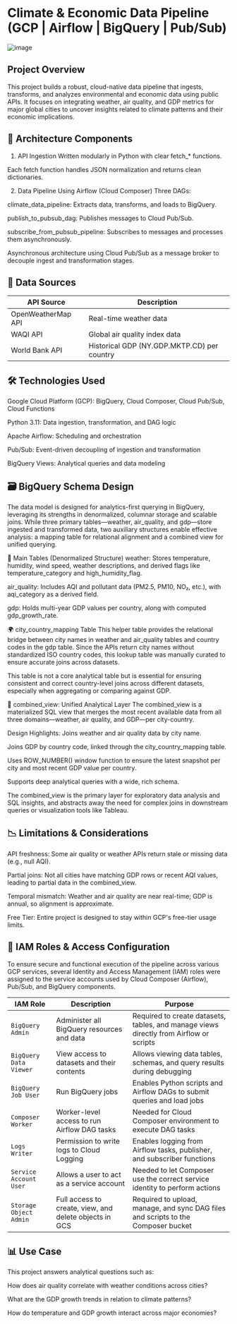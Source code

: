 # Climate & Economic Data Pipeline (GCP | Airflow | BigQuery | Pub/Sub)

![image](https://github.com/user-attachments/assets/c7725acd-9106-4904-a486-132b1a2be945)


## Project Overview
This project builds a robust, cloud-native data pipeline that ingests, transforms, and analyzes environmental and economic data using public APIs. It focuses on integrating weather, air quality, and GDP metrics for major global cities to uncover insights related to climate patterns and their economic implications.
 
## 🧱 Architecture Components
1. API Ingestion
Written modularly in Python with clear fetch_* functions.

Each fetch function handles JSON normalization and returns clean dictionaries.

2. Data Pipeline Using Airflow (Cloud Composer)
Three DAGs:

climate_data_pipeline: Extracts data, transforms, and loads to BigQuery.

publish_to_pubsub_dag: Publishes messages to Cloud Pub/Sub.

subscribe_from_pubsub_pipeline: Subscribes to messages and processes them asynchronously.

Asynchronous architecture using Cloud Pub/Sub as a message broker to decouple ingest and transformation stages.


## 📡 Data Sources
| API Source | Description |
| --- | --- |
| OpenWeatherMap API | Real-time weather data |
| WAQI API | Global air quality index data |
| World Bank API | Historical GDP (NY.GDP.MKTP.CD) per country |


## 🛠️ Technologies Used
Google Cloud Platform (GCP): BigQuery, Cloud Composer, Cloud Pub/Sub, Cloud Functions

Python 3.11: Data ingestion, transformation, and DAG logic

Apache Airflow: Scheduling and orchestration

Pub/Sub: Event-driven decoupling of ingestion and transformation

BigQuery Views: Analytical queries and data modeling


## 🗃️ BigQuery Schema Design
The data model is designed for analytics-first querying in BigQuery, leveraging its strengths in denormalized, columnar storage and scalable joins. While three primary tables—weather, air_quality, and gdp—store ingested and transformed data, two auxiliary structures enable effective analysis: a mapping table for relational alignment and a combined view for unified querying.

🔑 Main Tables (Denormalized Structure)
weather: Stores temperature, humidity, wind speed, weather descriptions, and derived flags like temperature_category and high_humidity_flag.

air_quality: Includes AQI and pollutant data (PM2.5, PM10, NO₂, etc.), with aqi_category as a derived field.

gdp: Holds multi-year GDP values per country, along with computed gdp_growth_rate.

🌍 city_country_mapping Table
This helper table provides the relational bridge between city names in weather and air_quality tables and country codes in the gdp table. Since the APIs return city names without standardized ISO country codes, this lookup table was manually curated to ensure accurate joins across datasets.

This table is not a core analytical table but is essential for ensuring consistent and correct country-level joins across different datasets, especially when aggregating or comparing against GDP.

🧩 combined_view: Unified Analytical Layer
The combined_view is a materialized SQL view that merges the most recent available data from all three domains—weather, air quality, and GDP—per city-country.

Design Highlights:
Joins weather and air quality data by city name.

Joins GDP by country code, linked through the city_country_mapping table.

Uses ROW_NUMBER() window function to ensure the latest snapshot per city and most recent GDP value per country.

Supports deep analytical queries with a wide, rich schema.

The combined_view is the primary layer for exploratory data analysis and SQL insights, and abstracts away the need for complex joins in downstream queries or visualization tools like Tableau.


## 📉 Limitations & Considerations
API freshness: Some air quality or weather APIs return stale or missing data (e.g., null AQI).

Partial joins: Not all cities have matching GDP rows or recent AQI values, leading to partial data in the combined_view.

Temporal mismatch: Weather and air quality are near real-time; GDP is annual, so alignment is approximate.

Free Tier: Entire project is designed to stay within GCP's free-tier usage limits.


## 🔐 IAM Roles & Access Configuration
To ensure secure and functional execution of the pipeline across various GCP services, several Identity and Access Management (IAM) roles were assigned to the service accounts used by Cloud Composer (Airflow), Pub/Sub, and BigQuery components.

| **IAM Role**              | **Description**                                                                            | **Purpose**                                                                                     |
|---------------------------|--------------------------------------------------------------------------------------------|-------------------------------------------------------------------------------------------------|
| `BigQuery Admin`          | Administer all BigQuery resources and data                                                 | Required to create datasets, tables, and manage views directly from Airflow or scripts         |
| `BigQuery Data Viewer`    | View access to datasets and their contents                                                 | Allows viewing data tables, schemas, and query results during debugging                        |
| `BigQuery Job User`       | Run BigQuery jobs                                                                          | Enables Python scripts and Airflow DAGs to submit queries and load jobs                        |
| `Composer Worker`         | Worker-level access to run Airflow DAG tasks                                               | Needed for Cloud Composer environment to execute DAG tasks                                     |
| `Logs Writer`             | Permission to write logs to Cloud Logging                                                  | Enables logging from Airflow tasks, publisher, and subscriber functions                        |
| `Service Account User`    | Allows a user to act as a service account                                                  | Needed to let Composer use the correct service identity to perform actions                     |
| `Storage Object Admin`    | Full access to create, view, and delete objects in GCS                                     | Required to upload, manage, and sync DAG files and scripts to the Composer bucket              |


## 📊 Use Case
This project answers analytical questions such as:

How does air quality correlate with weather conditions across cities?

What are the GDP growth trends in relation to climate patterns?

How do temperature and GDP growth interact across major economies?



